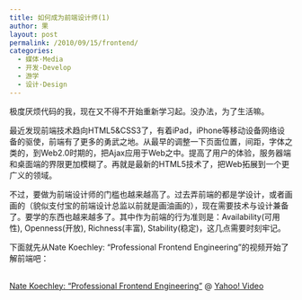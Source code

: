 ```yaml
---
title: 如何成为前端设计师(1)
author: 果
layout: post
permalink: /2010/09/15/frontend/
categories:
  - 媒体·Media
  - 开发-Develop
  - 游学
  - 设计·Design
---
```

极度厌烦代码的我，现在又不得不开始重新学习起。没办法，为了生活嘛。

最近发现前端技术趋向HTML5&CSS3了，有着iPad，iPhone等移动设备网络设备的驱使，前端有了更多的勇武之地。从最早的调整一下页面位置，间距，字体之类的，到Web2.0时期的，把Ajax应用于Web之中。提高了用户的体验，服务器端和桌面端的界限更加模糊了。再就是最新的HTML5技术了，把Web拓展到一个更广义的领域。

不过，要做为前端设计师的门槛也越来越高了。过去弄前端的都是学设计，或者画画的（貌似支付宝的前端设计总监以前就是画油画的），现在需要技术与设计兼备了。要学的东西也越来越多了。其中作为前端的行为准则是：Availability(可用性), Openness(开放), Richness(丰富), Stability(稳定)，这几点需要时刻牢记。

下面就先从Nate Koechley: &#8220;Professional Frontend Engineering&#8221;的视频开始了解前端吧：

<div>
  <br /> <a href="http://video.yahoo.com/watch/4671445/12486762">Nate Koechley: &#8220;Professional Frontend Engineering&#8221;</a> @ <a href="http://video.yahoo.com">Yahoo! Video</a>
</div>

<div>
</div>